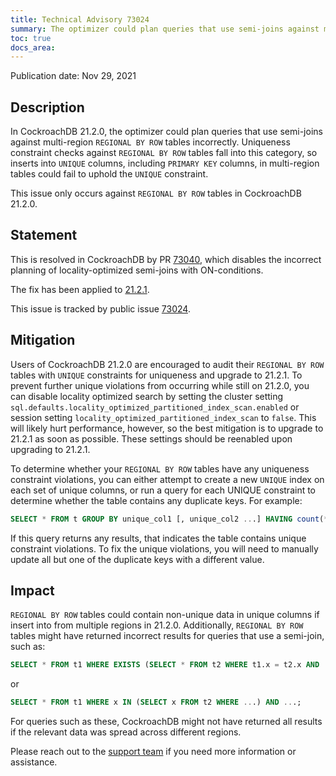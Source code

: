 ```yaml
---
title: Technical Advisory 73024
summary: The optimizer could plan queries that use semi-joins against multi-region <code>REGIONAL BY ROW</code> tables incorrectly
toc: true
docs_area: 
---
```


Publication date: Nov 29, 2021

## Description

In CockroachDB 21.2.0, the optimizer could plan queries that use semi-joins against multi-region `REGIONAL BY ROW` tables incorrectly. Uniqueness constraint checks against `REGIONAL BY ROW` tables fall into this category, so inserts into `UNIQUE` columns, including `PRIMARY KEY` columns, in multi-region tables could fail to uphold the `UNIQUE` constraint.

This issue only occurs against `REGIONAL BY ROW` tables in CockroachDB 21.2.0.

## Statement

This is resolved in CockroachDB by PR [73040](https://github.com/cockroachdb/cockroach/pull/73040), which disables the incorrect planning of locality-optimized semi-joins with ON-conditions.

The fix has been applied to [21.2.1](/docs/releases/v21.2.1.html).

This issue is tracked by public issue [73024](https://github.com/cockroachdb/cockroach/issues/73024).

## Mitigation

Users of CockroachDB 21.2.0 are encouraged to audit their `REGIONAL BY ROW` tables with `UNIQUE` constraints for uniqueness and upgrade to 21.2.1. To prevent further unique violations from occurring while still on 21.2.0, you can disable locality optimized search by setting the cluster setting `sql.defaults.locality_optimized_partitioned_index_scan.enabled` or session setting `locality_optimized_partitioned_index_scan` to `false`. This will likely hurt performance, however, so the best mitigation is to upgrade to 21.2.1 as soon as possible. These settings should be reenabled upon upgrading to 21.2.1.

To determine whether your `REGIONAL BY ROW` tables have any uniqueness constraint violations, you can either attempt to create a new `UNIQUE` index on each set of unique columns, or run a query for each UNIQUE constraint to determine whether the table contains any duplicate keys. For example:

~~~ sql
SELECT * FROM t GROUP BY unique_col1 [, unique_col2 ...] HAVING count(*) > 1;
~~~

If this query returns any results, that indicates the table contains unique constraint violations. To fix the unique violations, you will need to manually update all but one of the duplicate keys with a different value.

## Impact

`REGIONAL BY ROW` tables could contain non-unique data in unique columns if insert into from multiple regions in 21.2.0. Additionally, `REGIONAL BY ROW` tables might have returned incorrect results for queries that use a semi-join, such as:

~~~ sql
SELECT * FROM t1 WHERE EXISTS (SELECT * FROM t2 WHERE t1.x = t2.x AND ...) AND ...;
~~~

or

~~~ sql
SELECT * FROM t1 WHERE x IN (SELECT x FROM t2 WHERE ...) AND ...;
~~~

For queries such as these, CockroachDB might not have returned all results if the relevant data was spread across different regions.

Please reach out to the [support team](https://support.cockroachlabs.com/) if you need more information or assistance.
